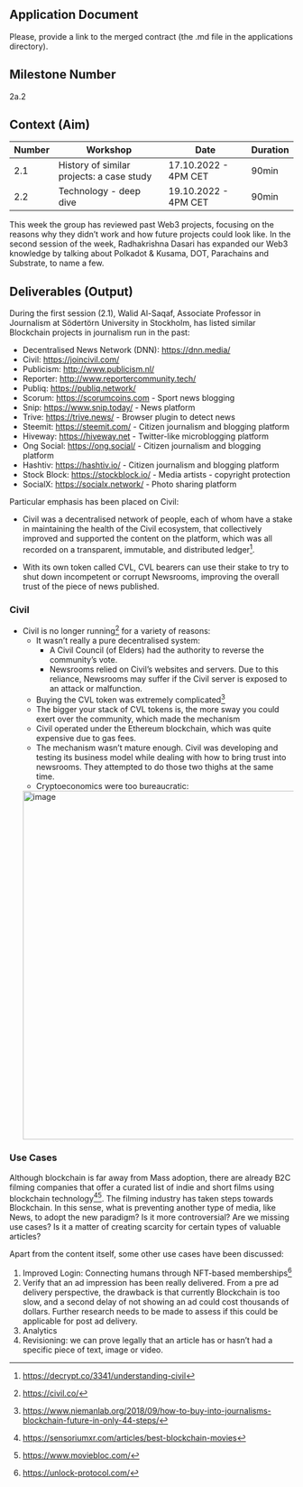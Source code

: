 ## Application Document
Please, provide a link to the merged contract (the .md file in the applications directory).

## Milestone Number
2a.2

## Context (Aim) 

| Number        | Workshop      | Date         | Duration     |
| ------------- | ------------- |------------- |------------- |
| 2.1 | History of similar projects: a case study  |17.10.2022 - 4PM CET|90min|
| 2.2 | Technology  - deep dive |19.10.2022 - 4PM CET|90min|

This week the group has reviewed past Web3 projects, focusing on the reasons why they didn’t work and how future projects could look like. In the second session of the week, Radhakrishna Dasari has expanded our Web3 knowledge by talking about Polkadot & Kusama, DOT, Parachains and Substrate, to name a few.

## Deliverables (Output)

During the first session (2.1), Walid Al-Saqaf, Associate Professor in Journalism at Södertörn University in Stockholm, has listed similar Blockchain projects in journalism run in the past:

- Decentralised News Network (DNN): https://dnn.media/
- Civil: https://joincivil.com/
- Publicism: http://www.publicism.nl/
- Reporter: http://www.reportercommunity.tech/
- Publiq: https://publiq.network/
- Scorum: https://scorumcoins.com - Sport news blogging
- Snip: https://www.snip.today/ - News platform
- Trive: https://trive.news/ - Browser plugin to detect news
- Steemit: https://steemit.com/ - Citizen journalism and blogging platform
- Hiveway: https://hiveway.net - Twitter-like microblogging platform
- Ong Social: https://ong.social/ - Citizen journalism and blogging platform
- Hashtiv: https://hashtiv.io/ - Citizen journalism and blogging platform
- Stock Block: https://stockblock.io/ - Media artists - copyright protection
- SocialX: https://socialx.network/ - Photo sharing platform

Particular emphasis has been placed on Civil:
- Civil was a decentralised network of people, each of whom have a stake in maintaining the health of the Civil ecosystem, that collectively improved and supported the content on the platform, which was all recorded on a transparent, immutable, and distributed ledger[^1].

- With its own token called CVL, CVL bearers can use their stake to try to shut down incompetent or corrupt Newsrooms, improving the overall trust of the piece of news published.

### Civil
- Civil is no longer running[^2] for a variety of reasons:
  - It wasn’t really a pure decentralised system:
    - A Civil Council (of Elders) had the authority to reverse the community’s vote.
    - Newsrooms relied on Civil’s websites and servers. Due to this reliance, Newsrooms may suffer if the Civil server is exposed to an attack or malfunction.
  - Buying the CVL token was extremely complicated[^3] 
  - The bigger your stack of CVL tokens is, the more sway you could exert over the community, which made the mechanism
  - Civil operated under the Ethereum blockchain, which was quite expensive due to gas fees. 
  - The mechanism wasn’t mature enough. Civil was developing and testing its business model while dealing with how to bring trust into newsrooms. They attempted to do those two thighs at the same time.
  - Cryptoeconomics were too bureaucratic: 
  <img width="618" alt="image" src="https://user-images.githubusercontent.com/114009050/197408024-b6b6cde2-1b9e-433b-ae3d-13647947ffd4.png">

### Use Cases

Although blockchain is far away from Mass adoption, there are already B2C filming companies that offer a curated list of indie and short films using blockchain technology[^4][^5]. The filming industry has taken steps towards Blockchain. In this sense, what is preventing another type of media, like News, to adopt the new paradigm? Is it more controversial? Are we missing use cases? Is it a matter of creating scarcity for certain types of valuable articles?

Apart from the content itself, some other use cases have been discussed: 
1. Improved Login: Connecting humans through NFT-based memberships[^6]
2. Verify that an ad impression has been really delivered. From a pre ad delivery perspective, the drawback is that currently Blockchain is too slow, and a second delay of not showing an ad could cost thousands of dollars. Further research needs to be made to assess if this could be applicable for post ad delivery.
3. Analytics
4. Revisioning: we can prove legally that an article has or hasn’t had a specific piece of text, image or video.




 [^1]: https://decrypt.co/3341/understanding-civil
 [^2]: https://civil.co/
 [^3]: https://www.niemanlab.org/2018/09/how-to-buy-into-journalisms-blockchain-future-in-only-44-steps/ 
 [^4]: https://sensoriumxr.com/articles/best-blockchain-movies
 [^5]: https://www.moviebloc.com/
 [^6]: https://unlock-protocol.com/ 
